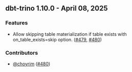 ## dbt-trino 1.10.0 - April 08, 2025
### Features
- Allow skipping table materialization if table exists with on_table_exists=skip option. ([#479](https://github.com/starburstdata/dbt-trino/issues/479), [#480](https://github.com/starburstdata/dbt-trino/pull/480))

### Contributors
- [@choyrim](https://github.com/choyrim) ([#480](https://github.com/starburstdata/dbt-trino/pull/480))
